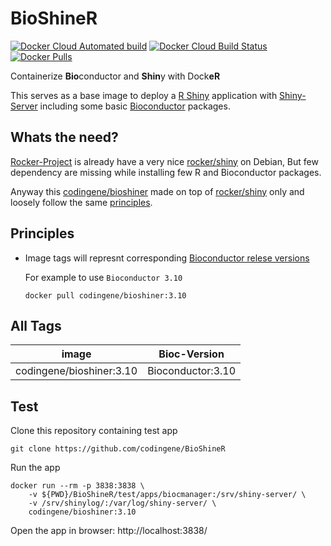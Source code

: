 # BioShineR

[![Docker Cloud Automated build](https://img.shields.io/docker/cloud/automated/codingene/bioshiner)](https://hub.docker.com/r/codingene/bioshiner/)
[![Docker Cloud Build Status](https://img.shields.io/docker/cloud/build/codingene/bioshiner)](https://cloud.docker.com/u/codingene/repository/docker/codingene/bioshiner/builds)
[![Docker Pulls](https://img.shields.io/docker/pulls/codingene/bioshiner)]((https://hub.docker.com/r/codingene/bioshiner/))

Containerize **Bio**conductor and **Shin**y with Dock**eR**

This serves as a base image to deploy a [R Shiny] application with [Shiny-Server] including some basic [Bioconductor] packages.

## Whats the need?
[Rocker-Project] is already have a very nice [rocker/shiny] on Debian, But few dependency are missing while installing few R and Bioconductor packages. 

Anyway this [codingene/bioshiner] made on top of [rocker/shiny] only and loosely follow the same [principles].

## Principles
* Image tags will represnt corresponding [Bioconductor relese versions]

	For example to use `Bioconductor 3.10`
	```
	docker pull codingene/bioshiner:3.10
	```
	
## All Tags
| image | Bioc-Version |
|-------|------|
| codingene/bioshiner:3.10 | Bioconductor:3.10 |

## Test
Clone this repository containing test app
```
git clone https://github.com/codingene/BioShineR
```

Run the app
```
docker run --rm -p 3838:3838 \
	-v ${PWD}/BioShineR/test/apps/biocmanager:/srv/shiny-server/ \
	-v /srv/shinylog/:/var/log/shiny-server/ \
	codingene/bioshiner:3.10
```
Open the app in browser: http://localhost:3838/

[R Shiny]: https://shiny.rstudio.com/
[Shiny-Server]: https://rstudio.com/products/shiny/shiny-server/
[Bioconductor]: https://www.bioconductor.org/
[Rocker-Project]: https://www.rocker-project.org/
[rocker/shiny]: https://hub.docker.com/r/rocker/shiny/
[codingene/bioshiner]: https://hub.docker.com/r/codingene/bioshiner/
[Bioconductor relese versions]: https://bioconductor.org/about/release-announcements/#release-versions

[Principles]: #principles
